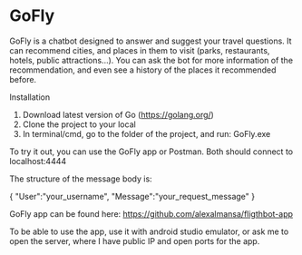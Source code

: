 # GoFly

GoFly is a chatbot designed to answer and suggest your travel questions. It can recommend cities, and places in them to visit (parks, restaurants, hotels, public attractions...). You can ask the bot for more information of the recommendation, and even see a history of the places it recommended before.

Installation

1. Download latest version of Go (https://golang.org/)
2. Clone the project to your local
3. In terminal/cmd, go to the folder of the project, and run: GoFly.exe

To try it out, you can use the GoFly app or Postman. Both should connect to localhost:4444

The structure of the message body is:

{
    "User":"your_username",
    "Message":"your_request_message"
}

GoFly app can be found here: https://github.com/alexalmansa/fligthbot-app

To be able to use the app, use it with android studio emulator, or ask me to open the server, where I have public IP and open ports for the app.
